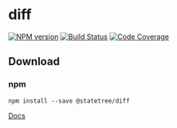 # diff
[![NPM version](https://img.shields.io/npm/v/@statetree/diff.svg?style=flat-square)](https://www.npmjs.com/package/@statetree/functions)
[![Build Status](https://travis-ci.com/StateTree/diff.svg?branch=master)](https://travis-ci.com/StateTree/functions)
[![Code Coverage](https://codecov.io/gh/StateTree/diff/branch/master/graph/badge.svg)](https://codecov.io/gh/StateTree/functions/branch/master/graph/badge.svg)

## Download

### npm
```
npm install --save @statetree/diff
```


[Docs](https://statetree.github.io/diff/docs/)

